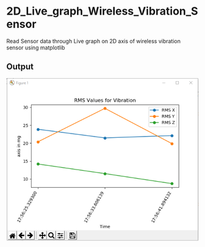 # 2D_Live_graph_Wireless_Vibration_Sensor
Read Sensor data through Live graph on 2D axis of wireless vibration sensor using matplotlib

## Output

![alt text](https://github.com/varul29/2D_Live_graph_Wireless_Vibration_Sensor/blob/master/2D_Plot.PNG)
